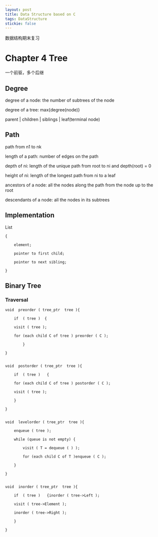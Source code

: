 ```yaml
---
layout: post
title: Data Structure based on C
tags: DataStructure
stickie: false
---
```


数据结构期末复习

# Chapter 4  Tree

一个前驱，多个后继

## Degree

degree of a node: the number of subtrees of the node

degree of a tree: max{degree(node)}

parent | children | siblings | leaf(terminal node)

## Path

path from n1 to nk

length of a path: number of edges on the path

depth of ni: length of the unique path from root to ni and depth(root) = 0

height of ni: length of the longest path from ni to a leaf

ancestors of a node: all the nodes along the path from the node up to the root

descendants of a node: all the nodes in its subtrees

## Implementation

List

    {

        element;
    
        pointer to first child;
    
        pointer to next sibling;
    
    }

## Binary Tree

### Traversal

    void  preorder ( tree_ptr  tree ){ 
    
        if  ( tree )  {
        
        visit ( tree );
        
        for (each child C of tree ) preorder ( C );
        
            }
            
    }


    void  postorder ( tree_ptr  tree ){ 
    
        if  ( tree )   {
        
        for (each child C of tree ) postorder ( C );
        
        visit ( tree );
        
        }
        
    }


    void  levelorder ( tree_ptr  tree ){   
    
        enqueue ( tree );
        
        while (queue is not empty) {
        
            visit ( T = dequeue ( ) );
            
            for (each child C of T )enqueue ( C );
            
        }
        
    }
    
    
    void  inorder ( tree_ptr  tree ){  
    
        if  ( tree )   {inorder ( tree->Left );
        
        visit ( tree->Element );
        
        inorder ( tree->Right );
        
        }
        
    }    
